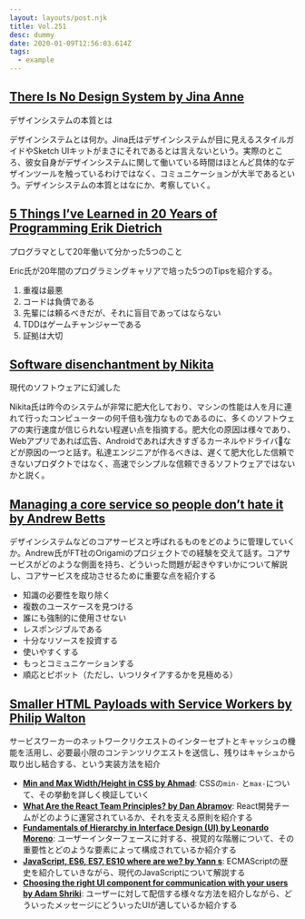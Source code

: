 ```yaml
---
layout: layouts/post.njk
title: Vol.251
desc: dummy
date: 2020-01-09T12:56:03.614Z
tags:
  - example
---
```

## [There Is No Design System by Jina Anne](https://24ways.org/2019/there-is-no-design-system/)

デザインシステムの本質とは

デザインシステムとは何か。Jina氏はデザインシステムが目に見えるスタイルガイドやSketch UIキットがまさにそれであるとは言えないという。実際のところ、彼女自身がデザインシステムに関して働いている時間はほとんど具体的なデザインツールを触っているわけではなく、コミュニケーションが大半であるという。デザインシステムの本質とはなにか、考察していく。

## [5 Things I’ve Learned in 20 Years of Programming  Erik Dietrich](https://daedtech.com/5-things-ive-learned-in-20-years-of-programming/)

プログラマとして20年働いて分かった5つのこと

Eric氏が20年間のプログラミングキャリアで培った5つのTipsを紹介する。

1. 重複は最悪
2. コードは負債である
3. 先輩には頼るべきだが、それに盲目であってはならない
4. TDDはゲームチャンジャーである
5. 証拠は大切

## [Software disenchantment by Nikita](https://tonsky.me/blog/disenchantment/)

現代のソフトウェアに幻滅した

Nikita氏は昨今のシステムが非常に肥大化しており、マシンの性能は人を月に連れて行ったコンピューターの何千倍も強力なものであるのに、多くのソフトウェアの実行速度が信じられない程遅い点を指摘する。肥大化の原因は様々であり、Webアプリであれば広告、Androidであれば大きすぎるカーネルやドライバなどが原因の一つと話す。私達エンジニアが作るべきは、遅くて肥大化した信頼できないプロダクトではなく、高速でシンプルな信頼できるソフトウェアではないかと説く。

## [Managing a core service so people don’t hate it by Andrew Betts](https://trib.tv/2020/01/03/managing-a-core-service-so-people-dont-hate-it/)

デザインシステムなどのコアサービスと呼ばれるものをどのように管理していくか。Andrew氏がFT社のOrigamiのプロジェクトでの経験を交えて話す。コアサービスがどのような側面を持ち、どういった問題が起きやすいかについて解説し、コアサービスを成功させるために重要な点を紹介する

* 知識の必要性を取り除く
* 複数のユースケースを見つける
* 誰にも強制的に使用させない
* レスポンジブルである
* 十分なリソースを投資する
* 使いやすくする
* もっとコミュニケーションする
* 順応とピボット（ただし、いつリタイアするかを見極める）

## [Smaller HTML Payloads with Service Workers by Philip Walton](https://philipwalton.com/articles/smaller-html-payloads-with-service-workers/)

サービスワーカーのネットワークリクエストのインターセプトとキャッシュの機能を活用し、必要最小限のコンテンツリクエストを送信し、残りはキャシュから取り出し結合する、という実装方法を紹介

* **[Min and Max Width/Height in CSS by Ahmad](https://ishadeed.com/article/min-max-css/)**: CSSの`min-` と`max-`について、その挙動を詳しく検証していく
* **[What Are the React Team Principles? by Dan Abramov](https://overreacted.io/what-are-the-react-team-principles/)**: React開発チームがどのように運営されているか、それを支える原則を紹介する
* **[Fundamentals of Hierarchy in Interface Design (UI) by Leonardo Moreno](https://medium.com/swlh/fundamentals-of-hierarchy-in-interface-design-ui-ba8e3017dceb)**: ユーザーインターフェースに対する、視覚的な階層について、その重要性とどのような要素によって構成されているか紹介する
* **[JavaScript, ES6, ES7, ES10 where are we? by Yann s](https://medium.com/engineered-publicis-sapient/javascript-es6-es7-es10-where-are-we-8ac044dfd964)**: ECMAScriptの歴史を紹介していきながら、現代のJavaScriptについて解説する
* **[Choosing the right UI component for communication with your users by Adam Shriki](https://medium.com/@adamshriki/choosing-the-right-ui-component-for-communication-with-your-users-523499c39490)**: ユーザーに対して配信する様々な方法を紹介しながら、どういったメッセージにどういったUIが適しているか紹介する
